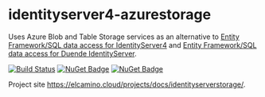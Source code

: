 # identityserver4-azurestorage
Uses Azure Blob and Table Storage services as an alternative to [Entity Framework/SQL data access for IdentityServer4](https://identityserver4.readthedocs.io/en/latest/quickstarts/5_entityframework.html) and [Entity Framework/SQL data access for Duende IdentityServer](https://docs.duendesoftware.com/identityserver/v6/quickstarts/4_ef/).

[![Build Status](https://dev.azure.com/elcamino/Azure%20OpenSource/_apis/build/status/dlmelendez.identityserver4-azurestorage?branchName=master)](https://dev.azure.com/elcamino/Azure%20OpenSource/_build/latest?definitionId=11&branchName=master)
[![NuGet Badge](https://buildstats.info/nuget/ElCamino.IdentityServer4.AzureStorage)](https://www.nuget.org/packages/ElCamino.IdentityServer4.AzureStorage/)
[![NuGet Badge](https://buildstats.info/nuget/ElCamino.IdentityServer.AzureStorage)](https://www.nuget.org/packages/ElCamino.IdentityServer.AzureStorage/)

Project site https://elcamino.cloud/projects/docs/identityserverstorage/.
